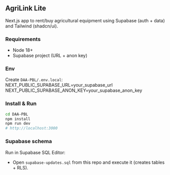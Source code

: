 ## AgriLink Lite

Next.js app to rent/buy agricultural equipment using Supabase (auth + data) and Tailwind (shadcn/ui).

### Requirements
- Node 18+
- Supabase project (URL + anon key)

### Env
Create `DAA-PBL/.env.local`:
NEXT_PUBLIC_SUPABASE_URL=your_supabase_url
NEXT_PUBLIC_SUPABASE_ANON_KEY=your_supabase_anon_key


### Install & Run
```bash
cd DAA-PBL
npm install
npm run dev
# http://localhost:3000
```

### Supabase schema
Run in Supabase SQL Editor:
- Open `supabase-updates.sql` from this repo and execute it (creates tables + RLS).


